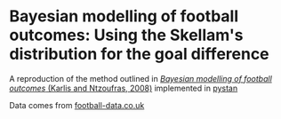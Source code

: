 # Bayesian modelling of football outcomes: Using the Skellam's distribution for the goal difference

A reproduction of the method outlined in [*Bayesian modelling of football outcomes* (Karlis and Ntzoufras, 2008)](https://www.researchgate.net/publication/228621612_Bayesian_modelling_of_football_outcomes_Using_the_Skellam%27s_distribution_for_the_goal_difference) implemented in [pystan](http://pystan.readthedocs.io)
 
Data comes from [football-data.co.uk](football-data.co.uk)
